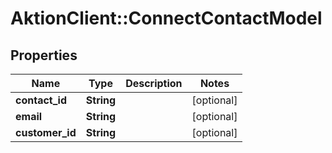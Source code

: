 # AktionClient::ConnectContactModel

## Properties
Name | Type | Description | Notes
------------ | ------------- | ------------- | -------------
**contact_id** | **String** |  | [optional] 
**email** | **String** |  | [optional] 
**customer_id** | **String** |  | [optional] 


